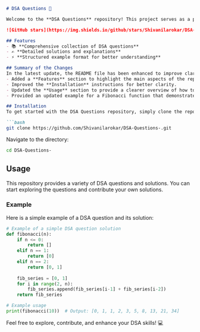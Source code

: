 ```markdown
# DSA Questions 🚀

Welcome to the **DSA Questions** repository! This project serves as a platform for developers and learners to practice and enhance their skills in Data Structures and Algorithms (DSA). This repository is designed to help you improve your understanding of various data structures and algorithms through a collection of questions and solutions.

![GitHub stars](https://img.shields.io/github/stars/Shivanilarokar/DSA-Questions-?style=social) ![Forks](https://img.shields.io/github/forks/Shivanilarokar/DSA-Questions-?style=social)

## Features
- 📚 **Comprehensive collection of DSA questions**
- ✍️ **Detailed solutions and explanations**
- ⚡ **Structured example format for better understanding**

## Summary of the Changes
In the latest update, the README file has been enhanced to improve clarity and usability. The following changes were made:
- Added a **Features** section to highlight the main aspects of the repository.
- Improved the **Installation** instructions for better clarity.
- Updated the **Usage** section to provide a clearer overview of how to interact with the repository.
- Provided an updated example for a Fibonacci function that demonstrates a better coding practice.

## Installation
To get started with the DSA Questions repository, simply clone the repository to your local machine:

```bash
git clone https://github.com/Shivanilarokar/DSA-Questions-.git
```

Navigate to the directory:

```bash
cd DSA-Questions-
```

## Usage
This repository provides a variety of DSA questions and solutions. You can start exploring the questions and contribute your own solutions.

### Example
Here is a simple example of a DSA question and its solution:

```python
# Example of a simple DSA question solution
def fibonacci(n):
    if n <= 0:
        return []
    elif n == 1:
        return [0]
    elif n == 2:
        return [0, 1]
    
    fib_series = [0, 1]
    for i in range(2, n):
        fib_series.append(fib_series[i-1] + fib_series[i-2])
    return fib_series

# Example usage
print(fibonacci(10))  # Output: [0, 1, 1, 2, 3, 5, 8, 13, 21, 34]
```

Feel free to explore, contribute, and enhance your DSA skills! 💻
```